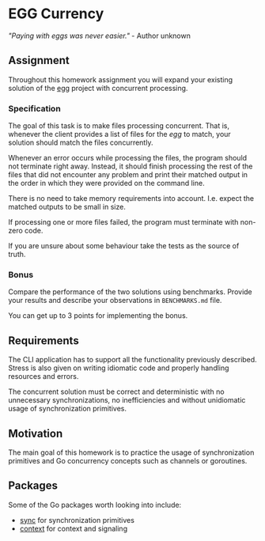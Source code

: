 # EGG Currency

_"Paying with eggs was never easier."_ - Author unknown

## Assignment

Throughout this homework assignment you will expand your existing solution
of the [egg](https://github.com/course-go/egg) project with
concurrent processing.

### Specification

The goal of this task is to make files processing concurrent. That is, whenever
the client provides a list of files for the _egg_ to match, your solution should
match the files concurrently.

Whenever an error occurs while processing the files, the program should not terminate
right away. Instead, it should finish processing the rest of the files that did
not encounter any problem and print their matched output in the order in which they
were provided on the command line.

There is no need to take memory requirements into account. I.e. expect the matched
outputs to be small in size.

If processing one or more files failed, the program must terminate with non-zero
code.

If you are unsure about some behaviour take the tests as the source of truth.

### Bonus

Compare the performance of the two solutions using benchmarks.
Provide your results and describe your observations in `BENCHMARKS.md` file.

You can get up to 3 points for implementing the bonus.

## Requirements

The CLI application has to support all the functionality previously
described. Stress is also given on writing idiomatic code and properly
handling resources and errors.

The concurrent solution must be correct and deterministic with no unnecessary
synchronizations, no inefficiencies and without unidiomatic usage of
synchronization primitives.

## Motivation

The main goal of this homework is to practice the usage of synchronization
primitives and Go concurrency concepts such as channels or goroutines.

## Packages

Some of the Go packages worth looking into include:

- [sync](https://pkg.go.dev/sync) for synchronization primitives
- [context](https://pkg.go.dev/context) for context and signaling

